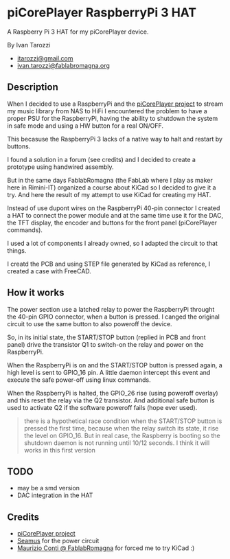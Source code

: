 # piCorePlayer RaspberryPi 3 HAT

A Raspberry Pi 3 HAT for my piCorePlayer device.


By Ivan Tarozzi
- itarozzi@gmail.com
- ivan.tarozzi@fablabromagna.org



## Description
When I decided to use a RaspberryPi and the [piCorePlayer project](https://www.picoreplayer.org/) to stream my music library from NAS to HiFi I encountered the problem to have a proper PSU for the RaspberryPi, having the ability to shutdown the system in safe mode and using a HW button for a real ON/OFF.

This becasuse the RaspberryPi 3 lacks of a native way to halt and restart by buttons.

I found a solution in a forum (see credits) and I decided to create a prototype using handwired assembly.

But in the same days FablabRomagna (the FabLab where I play as maker here in Rimini-IT) organized a course about KiCad so I decided to give it a try. And here the result of my attempt to use KiCad for creating my HAT.

Instead of use dupont wires on the RaspberryPi 40-pin connector I created a HAT to connect the power module and at the same time use it for the DAC, the TFT display, the encoder and buttons for the front panel (piCorePlayer commands).

I used a lot of components I already owned, so I adapted the circuit to that things.

I creatd the PCB and using STEP file generated  by KiCad as reference, I created a case with FreeCAD.



## How it works

The power section use a latched relay to power the RaspberryPi throught the 40-pin GPIO connector, when a button is pressed. I canged the original circuit to use the same button to also poweroff the device.

So, in its initial state, the START/STOP button (replied in PCB and front panel) drive the transistor Q1 to switch-on the relay and power on the RaspberryPi.

When the RaspberryPi is on and the START/STOP button  is pressed again, a high level is sent to GPIO_16 pin. A little daemon intercept this event and execute the safe power-off using linux commands.

When the RaspberryPi is halted, the GPIO_26 rise (using poweroff overlay) and this reset the relay via the Q2 transistor.
And additional safe button is used to activate Q2 if the software poweroff fails (hope ever used).

> there is a hypothetical race condition when the START/STOP button is pressed the first time, because when the relay switch its state, it rise the level on GPIO_16. But in real case, the Raspberry is booting so the shutdown daemon is not running until 10/12 seconds. I think it will works in this first version



## TODO

- may be a smd version
- DAC integration in the HAT




## Credits

- [piCorePlayer project](https://www.picoreplayer.org/)
- [Seamus](https://raspberrypi.stackexchange.com/questions/142837/questions-on-dtoverlay-gpio-poweroff) for the power circuit
- [Maurizio Conti @ FablabRomagna](https://github.com/mconti) for forced me to try KiCad :)
